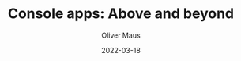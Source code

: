 ---
title: "Console apps: Above and beyond"
author: Oliver Maus
author_link: https://github.com/omaus
category: advanced
date: 2022-03-18
summary: A deep-dive on creating console applications.
---